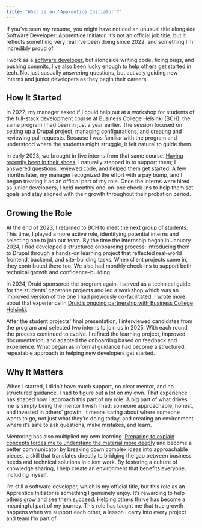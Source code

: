 ```yaml
---
title: "What is an 'Apprentice Initiator'?"
---
```

If you’ve seen my resume, you might have noticed an unusual title alongside Software Developer: Apprentice Initiator. It’s not an official job title, but it reflects something very real I’ve been doing since 2022, and something I’m incredibly proud of.

I work as a [software developer](/posts/becoming-a-software-developer/), but alongside writing code, fixing bugs, and pushing commits, I’ve also been lucky enough to help others get started in tech. Not just casually answering questions, but actively guiding new interns and junior developers as they begin their careers.

## How It Started
In 2022, my manager asked if I could help out at a workshop for students of the full-stack development course at Business College Helsinki (BCH), the same program I had been in just a year earlier. The session focused on setting up a Drupal project, managing configurations, and creating and reviewing pull requests. Because I was familiar with the program and understood where the students might struggle, it felt natural to guide them.

In early 2023, we brought in five interns from that same course. [Having recently been in their shoes](http://localhost:8080/posts/my-internship-experience-at-druid/), I naturally stepped in to support them; I answered questions, reviewed code, and helped them get started. A few months later, my manager recognized the effort with a pay bump, and I began treating it as an official part of my role. Once the interns were hired as junior developers, I held monthly one-on-one check-ins to help them set goals and stay aligned with their growth throughout their probation period.

## Growing the Role
At the end of 2023, I returned to BCH to meet the next group of students. This time, I played a more active role, identifying potential interns and selecting one to join our team. By the time the internship began in January 2024, I had developed a structured onboarding process: introducing them to Drupal through a hands-on learning project that reflected real-world frontend, backend, and site-building tasks. When client projects came in, they contributed there too. We also had monthly check-ins to support both technical growth and confidence-building.

In 2024, Druid sponsored the program again. I served as a technical guide for the students’ capstone projects and led a workshop which was an improved version of the one I had previously co-facilitated. I wrote more about that experience in [Druid’s on­going part­ners­hip with Bu­si­ness Col­le­ge Hel­sin­ki](https://druid.fi/en/blog/druids-ongoing-partnership-with-business-college-helsinki/).

After the student projects' final presentation, I interviewed candidates from the program and selected two interns to join us in 2025. With each round, the process continued to evolve. I refined the learning project, improved documentation, and adapted the onboarding based on feedback and experience. What began as informal guidance had become a structured, repeatable approach to helping new developers get started.

## Why It Matters
When I started, I didn’t have much support, no clear mentor, and no structured guidance. I had to figure out a lot on my own. That experience has shaped how I approach this part of my role. A big part of what drives me is simply being the mentor I wish I had: someone approachable, honest, and invested in others’ growth. It means caring about where someone wants to go, not just what they’re doing today, and creating an environment where it’s safe to ask questions, make mistakes, and learn.

Mentoring has also multiplied my own learning. [Preparing to explain concepts forces me to understand the material more deeply](/posts/programming-principles-for-beginners/) and become a better communicator by breaking down complex ideas into approachable pieces, a skill that translates directly to bridging the gap between business needs and technical solutions in client work. By fostering a culture of knowledge sharing, I help create an environment that benefits everyone, including myself.

I’m still a software developer, which is my official title, but this role as an Apprentice Initiator is something I genuinely enjoy. It’s rewarding to help others grow and see them succeed. Helping others thrive has become a meaningful part of my journey. This role has taught me that true growth happens when we support each other, a lesson I carry into every project and team I’m part of.